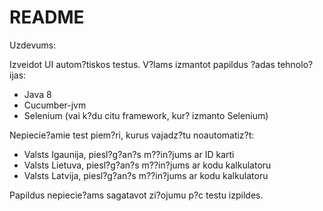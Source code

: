 # README #
Uzdevums:

 Izveidot UI autom?tiskos testus.
 V?lams izmantot papildus ?adas tehnolo?ijas:
- Java 8
- Cucumber-jvm
- Selenium (vai k?du citu framework, kur? izmanto Selenium)

Nepiecie?amie test piem?ri, kurus vajadz?tu noautomatiz?t:
- Valsts Igaunija, piesl?g?an?s m??in?jums ar ID karti
- Valsts Lietuva, piesl?g?an?s m??in?jums ar kodu kalkulatoru
- Valsts Latvija, piesl?g?an?s m??in?jums ar kodu kalkulatoru

Papildus nepiecie?ams sagatavot zi?ojumu p?c testu izpildes.